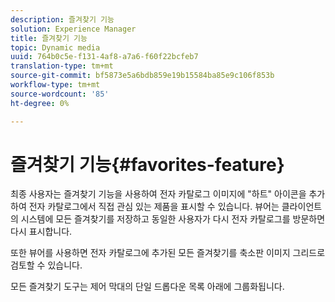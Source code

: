 ```yaml
---
description: 즐겨찾기 기능
solution: Experience Manager
title: 즐겨찾기 기능
topic: Dynamic media
uuid: 764b0c5e-f131-4af8-a7a6-f60f22bcfeb7
translation-type: tm+mt
source-git-commit: bf5873e5a6bdb859e19b15584ba85e9c106f853b
workflow-type: tm+mt
source-wordcount: '85'
ht-degree: 0%

---
```



# 즐겨찾기 기능{#favorites-feature}

최종 사용자는 즐겨찾기 기능을 사용하여 전자 카탈로그 이미지에 &quot;하트&quot; 아이콘을 추가하여 전자 카탈로그에서 직접 관심 있는 제품을 표시할 수 있습니다. 뷰어는 클라이언트의 시스템에 모든 즐겨찾기를 저장하고 동일한 사용자가 다시 전자 카탈로그를 방문하면 다시 표시합니다.

또한 뷰어를 사용하면 전자 카탈로그에 추가된 모든 즐겨찾기를 축소판 이미지 그리드로 검토할 수 있습니다.

모든 즐겨찾기 도구는 제어 막대의 단일 드롭다운 목록 아래에 그룹화됩니다.
